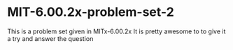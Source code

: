 # MIT-6.00.2x-problem-set-2
This is a problem set given in MITx-6.00.2x It is pretty awesome to to give it a try and answer the question

